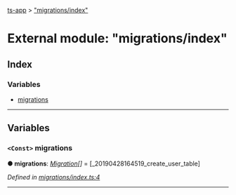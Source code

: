 [ts-app](../README.md) > ["migrations/index"](../modules/_migrations_index_.md)

# External module: "migrations/index"

## Index

### Variables

* [migrations](_migrations_index_.md#migrations)

---

## Variables

<a id="migrations"></a>

### `<Const>` migrations

**● migrations**: *[Migration](../interfaces/_migration_.migration.md)[]* =  [_20190428164519_create_user_table]

*Defined in [migrations/index.ts:4](https://github.com/jmeyers91/ts-app/blob/706bbc4/src/migrations/index.ts#L4)*

___

